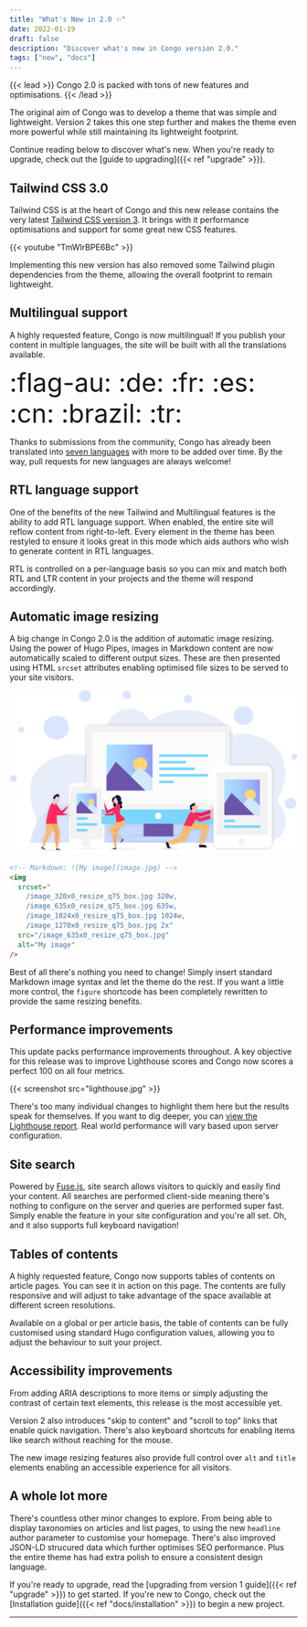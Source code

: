 ```yaml
---
title: "What's New in 2.0 ✨"
date: 2022-01-19
draft: false
description: "Discover what's new in Congo version 2.0."
tags: ["new", "docs"]
---
```


{{< lead >}}
Congo 2.0 is packed with tons of new features and optimisations.
{{< /lead >}}

The original aim of Congo was to develop a theme that was simple and lightweight. Version 2 takes this one step further and makes the theme even more powerful while still maintaining its lightweight footprint.

Continue reading below to discover what's new. When you're ready to upgrade, check out the [guide to upgrading]({{< ref "upgrade" >}}).

## Tailwind CSS 3.0

Tailwind CSS is at the heart of Congo and this new release contains the very latest [Tailwind CSS version 3](https://tailwindcss.com/blog/tailwindcss-v3). It brings with it performance optimisations and support for some great new CSS features.

{{< youtube "TmWIrBPE6Bc" >}}

Implementing this new version has also removed some Tailwind plugin dependencies from the theme, allowing the overall footprint to remain lightweight.

## Multilingual support

A highly requested feature, Congo is now multilingual! If you publish your content in multiple languages, the site will be built with all the translations available.

<div class="text-2xl text-center" style="font-size: 2.8rem">:flag-au: :de: :fr: :es: :cn: :brazil: :tr:</div>

Thanks to submissions from the community, Congo has already been translated into [seven languages](https://github.com/jpanther/congo/tree/dev/i18n) with more to be added over time. By the way, pull requests for new languages are always welcome!

## RTL language support

One of the benefits of the new Tailwind and Multilingual features is the ability to add RTL language support. When enabled, the entire site will reflow content from right-to-left. Every element in the theme has been restyled to ensure it looks great in this mode which aids authors who wish to generate content in RTL languages.

RTL is controlled on a per-language basis so you can mix and match both RTL and LTR content in your projects and the theme will respond accordingly.

## Automatic image resizing

A big change in Congo 2.0 is the addition of automatic image resizing. Using the power of Hugo Pipes, images in Markdown content are now automatically scaled to different output sizes. These are then presented using HTML `srcset` attributes enabling optimised file sizes to be served to your site visitors.

![](image-resizing.png)

```html
<!-- Markdown: ![My image](image.jpg) -->
<img
  srcset="
    /image_320x0_resize_q75_box.jpg 320w,
    /image_635x0_resize_q75_box.jpg 635w,
    /image_1024x0_resize_q75_box.jpg 1024w,
    /image_1270x0_resize_q75_box.jpg 2x"
  src="/image_635x0_resize_q75_box.jpg"
  alt="My image"
/>
```

Best of all there's nothing you need to change! Simply insert standard Markdown image syntax and let the theme do the rest. If you want a little more control, the `figure` shortcode has been completely rewritten to provide the same resizing benefits.

## Performance improvements

This update packs performance improvements throughout. A key objective for this release was to improve Lighthouse scores and Congo now scores a perfect 100 on all four metrics.

{{< screenshot src="lighthouse.jpg" >}}

There's too many individual changes to highlight them here but the results speak for themselves. If you want to dig deeper, you can [view the Lighthouse report](lighthouse.html). Real world performance will vary based upon server configuration.

## Site search

Powered by [Fuse.js](https://fusejs.io), site search allows visitors to quickly and easily find your content. All searches are performed client-side meaning there's nothing to configure on the server and queries are performed super fast. Simply enable the feature in your site configuration and you're all set. Oh, and it also supports full keyboard navigation!

## Tables of contents

A highly requested feature, Congo now supports tables of contents on article pages. You can see it in action on this page. The contents are fully responsive and will adjust to take advantage of the space available at different screen resolutions.

Available on a global or per article basis, the table of contents can be fully customised using standard Hugo configuration values, allowing you to adjust the behaviour to suit your project.

## Accessibility improvements

From adding ARIA descriptions to more items or simply adjusting the contrast of certain text elements, this release is the most accessible yet.

Version 2 also introduces "skip to content" and "scroll to top" links that enable quick navigation. There's also keyboard shortcuts for enabling items like search without reaching for the mouse.

The new image resizing features also provide full control over `alt` and `title` elements enabling an accessible experience for all visitors.

## A whole lot more

There's countless other minor changes to explore. From being able to display taxonomies on articles and list pages, to using the new `headline` author parameter to customise your homepage. There's also improved JSON-LD strucured data which further optimises SEO performance. Plus the entire theme has had extra polish to ensure a consistent design language.

If you're ready to upgrade, read the [upgrading from version 1 guide]({{< ref "upgrade" >}}) to get started. If you're new to Congo, check out the [Installation guide]({{< ref "docs/installation" >}}) to begin a new project.

---
